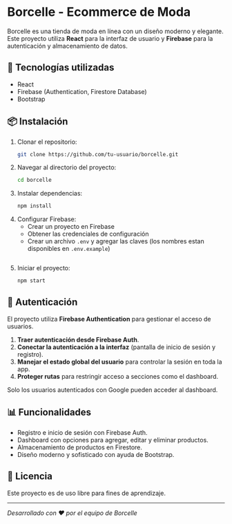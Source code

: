 # Borcelle - Ecommerce de Moda

Borcelle es una tienda de moda en línea con un diseño moderno y elegante. Este proyecto utiliza **React** para la interfaz de usuario y **Firebase** para la autenticación y almacenamiento de datos.

## 🚀 Tecnologías utilizadas
- React
- Firebase (Authentication, Firestore Database)
- Bootstrap

## 📦 Instalación
1. Clonar el repositorio:
   ```sh
   git clone https://github.com/tu-usuario/borcelle.git
   ```
2. Navegar al directorio del proyecto:
   ```sh
   cd borcelle
   ```
3. Instalar dependencias:
   ```sh
   npm install
   ```
4. Configurar Firebase:
   - Crear un proyecto en Firebase
   - Obtener las credenciales de configuración
   - Crear un archivo `.env` y agregar las claves (los nombres estan disponibles en `.env.example`)
     ```
5. Iniciar el proyecto:
   ```sh
   npm start
   ```

## 🔐 Autenticación
El proyecto utiliza **Firebase Authentication** para gestionar el acceso de usuarios.

1. **Traer autenticación desde Firebase Auth**.
2. **Conectar la autenticación a la interfaz** (pantalla de inicio de sesión y registro).
3. **Manejar el estado global del usuario** para controlar la sesión en toda la app.
4. **Proteger rutas** para restringir acceso a secciones como el dashboard.

Solo los usuarios autenticados con Google pueden acceder al dashboard.

## 📊 Funcionalidades
- Registro e inicio de sesión con Firebase Auth.
- Dashboard con opciones para agregar, editar y eliminar productos.
- Almacenamiento de productos en Firestore.
- Diseño moderno y sofisticado con ayuda de Bootstrap.

## 📄 Licencia
Este proyecto es de uso libre para fines de aprendizaje.

---
_Desarrollado con ❤️ por el equipo de Borcelle_

